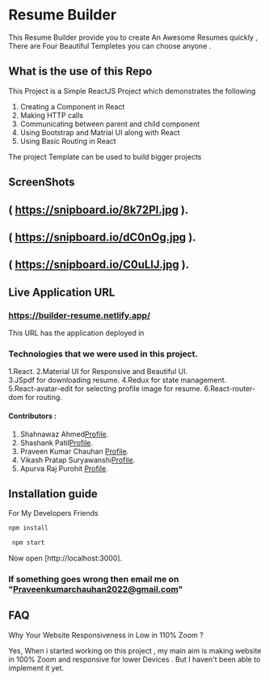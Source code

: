 # Resume Builder 
This Resume Builder provide you to create An Awesome Resumes quickly , There are Four Beautiful Templetes you can choose anyone .

## What is the use of this Repo

This Project is a Simple ReactJS Project which demonstrates the following

1. Creating a Component in React
2. Making HTTP calls
3. Communicating between parent and child component
4. Using Bootstrap and Matrial UI along with React
5. Using Basic Routing in React

The project Template can be used to build bigger projects


## ScreenShots

  ## ( https://snipboard.io/8k72Pl.jpg ).
 
  ## ( https://snipboard.io/dC0nOg.jpg ).
 
  ## ( https://snipboard.io/C0uLlJ.jpg ).


## Live Application URL

### https://builder-resume.netlify.app/

This URL has the application deployed in

### Technologies that we were used in this project.

  1.React.
  2.Material UI for Responsive and Beautiful UI.  
  3.JSpdf for downloading resume. 
  4.Redux for state management.  
  5.React-avatar-edit for selecting profile image for resume.
  6.React-router-dom for routing.

 #### Contributors :    
  1. Shahnawaz Ahmed[Profile](https://github.com/AhmedShahnawaz).
  2. Shashank Patil[Profile](https://github.com/shashankpatil499).
  3. Praveen Kumar Chauhan [Profile](https://github.com/Praveen-2022).
  4. Vikash Pratap Suryawanshi[Profile](https://github.com/vikashp27).
  5. Apurva Raj Purohit [Profile](https://github.com/Apurvarajpurohit).
  

## Installation guide

For My Developers Friends

```sh
npm install

 npm start
```
Now open [http://localhost:3000].


### If something goes wrong then email me on "Praveenkumarchauhan2022@gmail.com"

##     FAQ

Why Your Website Responsiveness in Low in 110% Zoom ?

Yes, When i started working on this project , my main aim is making website in 100% Zoom and responsive for lower Devices . But I haven't been able to implement it yet.


